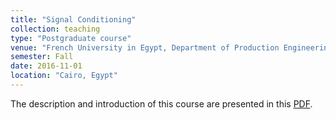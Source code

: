 ```yaml
---
title: "Signal Conditioning"
collection: teaching
type: "Postgraduate course"
venue: "French University in Egypt, Department of Production Engineering and Automatic Control"
semester: Fall
date: 2016-11-01
location: "Cairo, Egypt"
---
```


The description and introduction of this course are presented in this [PDF](http://amekhalifa.github.io/files/teaching/signal_conditioning/SC_Lecture_1.pdf).
